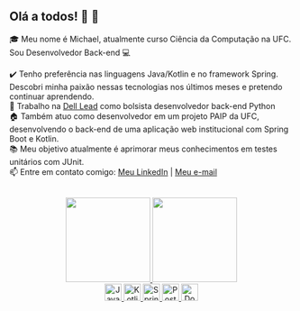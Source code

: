## Olá a todos! :wave: :blue_heart:

:mortar_board: Meu nome é Michael, atualmente curso Ciência da Computação na UFC. Sou Desenvolvedor Back-end :computer:

:heavy_check_mark: Tenho preferência nas linguagens Java/Kotlin e no framework Spring. Descobri minha paixão nessas tecnologias nos últimos meses e pretendo continuar aprendendo. <br>
:office: Trabalho na [Dell Lead](https://leadfortaleza.com.br/) como bolsista desenvolvedor back-end Python <br>
:house: Também atuo como desenvolvedor em um projeto PAIP da UFC, desenvolvendo o back-end de uma aplicação web institucional com Spring Boot e Kotlin. <br>
:books: Meu objetivo atualmente é aprimorar meus conhecimentos em testes unitários com JUnit. <br>
:mailbox: Entre em contato comigo: [Meu LinkedIn](https://www.linkedin.com/in/akamiike/) | [Meu e-mail](mailto:mike.nss2809@gmail.com) <br> <br>
	
<div align="center">
	  <a href="https://github.com/akaMiike">
	  <img height="150em" src="https://github-readme-stats.vercel.app/api?username=akamiike&show_icons=true&theme=synthwave&include_all_commits=true&count_private=true"/>
	 <img height="150em" src="https://github-readme-stats.vercel.app/api/top-langs/?username=akamiike&layout=compact&langs_count=7&theme=synthwave"/>
</div>
<div align="center">
  <img height="30" alt="Java" src="https://img.shields.io/badge/Java-ED8B00?style=for-the-badge&logo=java&logoColor=white">
  <img height="30" alt="Kotlin" src="https://img.shields.io/badge/Kotlin-0095D5?&style=for-the-badge&logo=kotlin&logoColor=white">
  <img height="30" alt="Spring" src="https://img.shields.io/badge/Spring-6DB33F?style=for-the-badge&logo=spring&logoColor=white">
  <img height="30" alt="PostgreSQL" src="https://img.shields.io/badge/PostgreSQL-316192?style=for-the-badge&logo=postgresql&logoColor=white">
  <img height="30" alt="Docker" src="https://img.shields.io/badge/Docker-2496ED?style=for-the-badge&logo=docker&logoColor=white">
</div>


